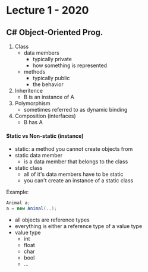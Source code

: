 # Lecture 1 - 2020

## C# Object-Oriented Prog.

1. Class
    - data members
        - typically private
        - how something is represented
    - methods
        - typically public
        - the behavior
2. Inheritence
    - B is an instance of A
3. Polymorphism
    - sometimes referred to as dynamic binding
4. Composition (interfaces)
    - B has A

#### Static vs Non-static (instance)

- static: a method you cannot create objects from
- static data member
    - is a data member that belongs to the class
- static class
    - all of it's data members have to be static
    - you can't create an instance of a static class

Example:
``` csharp
Animal a;
a = new Animal(..);
```

- all objects are reference types
- everything is either a reference type of a value type
- value type
    - int
    - float
    - char
    - bool
    - ...
